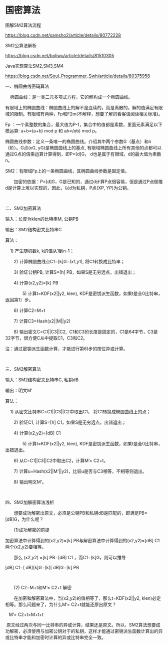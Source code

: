 # 国密算法
图解SM2算法流程 

https://blog.csdn.net/samsho2/article/details/80772228

SM2公算法解析

https://blog.csdn.net/boliwu/article/details/81510305

Java实现算法SM2,SM3,SM4

https://blog.csdn.net/Soul_Programmer_Swh/article/details/80375958
 
 
一、椭圆曲线密码算法

    椭圆曲线：是一类二元多项式方程，它的解构成一个椭圆曲线。

有限域上的椭圆曲线：椭圆曲线上的解不是连续的，而是离散的，解的值满足有限域的限制。有限域有两种，Fp和F2m(不解释，想要了解的看客请阅读相关标准)。

Fp ：一个素整数的集合，最大值为P-1，集合中的值都是素数，里面元素满足以下模运算: a+b=(a+b) mod p 和 a*b=(a*b) mod p。

椭圆曲线参数：定义一条唯一的椭圆曲线。介绍其中两个参数G（基点）和n（阶）。G点(xG, yG)是椭圆曲线上的基点, 有限域椭圆曲线上所有其他的点都可以通过G点的倍乘运算计算得到，即P=[d]G， d也是属于有限域，d的最大值为素数n。

SM2：有限域Fp上的一条椭圆曲线，其椭圆曲线参数是固定值。

       加密的依据：P=[d]G，G是已知的，通过d计算P点很容易，但是通过P点倒推d是计算上难以实现的，因此，以d为私钥，P点(XP, YP)为公钥。

 

二、SM2加密算法

输入：长度为klen的比特串M, 公钥PB

输出：SM2结构密文比特串C

算法：

    1) 产生随机数k, k的值从1到n-1；

       2) 计算椭圆曲线点C1=[k]G=(x1,y1), 将C1转换成比特串；

       3) 验证公钥PB, 计算S=[h] PB，如果S是无穷远点，出错退出；

       4) 计算(x2,y2)=[k] PB

              5) 计算t=KDF(x2||y2, klen), KDF是密钥派生函数，如果t是全0比特串，返回第1）步。

       6) 计算C2=M+t

       7) 计算C3=Hash(x2||M||y2)

       8) 输出密文C=C1||C3||C2,  C1和C3的长度是固定的，C1是64字节，C3是32字节，很方便C从中提取C1，C3和C2。

注：通过密钥派生函数计算，才能进行第6)步的按位异或计算。

 

三、SM2解密算法

输入：SM2结构密文比特串C, 私钥dB

输出：明文M’

算法：

    1) 从密文比特串C=C1||C3||C2中取出C1， 将C1转换成椭圆曲线上的点；

       2) 验证C1, 计算S=[h] C1，如果S是无穷远点，出错退出；

       4) 计算(x2,y2)=[dB] C1

              5) 计算t=KDF(x2||y2, klen), KDF是密钥派生函数，如果t是全0比特串，出错退出。

       6) 从C=C1||C3||C2中取出C2，计算M’= C2+t。

       7) 计算u=Hash(x2||M’||y2)，比较u是否与C3相等，不相等则退出。

       8) 输出明文M’。

 

四、SM2加解密算法浅析

       想要成功解密出原文，必须是公钥PB和私钥dB是匹配的，即满足PB=[dB]G，为什么呢？

       (1)成功解密的前提

加密算法中计算得到的(x2,y2)=[k] PB与解密算法中计算得到的(x2,y2)=[dB] C1两个(x2,y2)要相等。

       那么 (x2,y2) =[k] PB=[dB] C1 ，而C1=[k]G，则可以推导

[dB] C1=[ dB][k]G=[k][ dB]G=[k] PB

 

       (2) C2=M+t和M’= C2+t 解密

       在加密和解密算法中，当(x2,y2)的值相等了，那么t=KDF(x2||y2, klen)必定相等。那么问题来了，为什么M’= C2+t就能还原出原文？

   M’= C2+t=M+t+t

 原文经过两次与同一比特串的异或计算，结果还是原文。所以，SM2算法想要成功解密，必须使用与加密公钥对于的私钥，这样才能通过密钥派生函数计算出的异或比特串才能和加密时计算的异或比特串完全一致。
